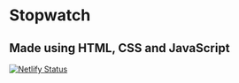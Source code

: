 # Stopwatch 
## Made using HTML, CSS and JavaScript

[![Netlify Status](https://api.netlify.com/api/v1/badges/52e5f865-0059-4ce2-b661-ad82b6cf9163/deploy-status)](https://stopwatch-mv.netlify.app)
